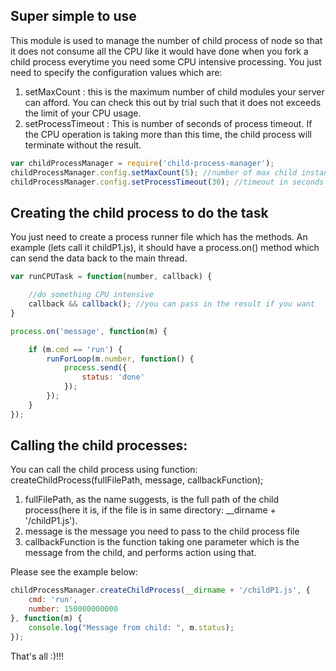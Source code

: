## Super simple to use
This module is used to manage the number of child process of node so that it does not consume all the CPU like it would have done when you fork a child process everytime you need some CPU intensive processing.
You just need to specify the configuration values which are:
1) setMaxCount : this is the maximum number of child modules your server can afford. You can check this out by trial such that it does not exceeds the limit of your CPU usage.
2) setProcessTimeout : This is number of seconds of process timeout. If the CPU operation is taking more than this time, the child process will terminate without the result.

```javascript
var childProcessManager = require('child-process-manager');
childProcessManager.config.setMaxCount(5); //number of max child instances
childProcessManager.config.setProcessTimeout(30); //timeout in seconds
```

## Creating the child process to do the task

You just need to create a process runner file which has the methods. An example (lets call it childP1.js), it should have a process.on() method which can send the data back to the main thread.

```javascript
var runCPUTask = function(number, callback) {

	//do something CPU intensive
	callback && callback(); //you can pass in the result if you want
}

process.on('message', function(m) {

	if (m.cmd == 'run') {
		runForLoop(m.number, function() {
			process.send({
				status: 'done'
			});
		});
	}
});
```

## Calling the child processes:
You can call the child process using function:
createChildProcess(fullFilePath, message, callbackFunction);

1) fullFilePath, as the name suggests, is the full path of the child process(here it is, if the file is in same directory: __dirname + '/childP1.js').
2) message is the message you need to pass to the child process file
3) callbackFunction is the function taking one parameter which is the message from the child, and performs action using that.

Please see the example below:

```javascript
childProcessManager.createChildProcess(__dirname + '/childP1.js', {
	cmd: 'run',
	number: 150000000000
}, function(m) {
	console.log("Message from child: ", m.status);
});
```

That's all :)!!!
